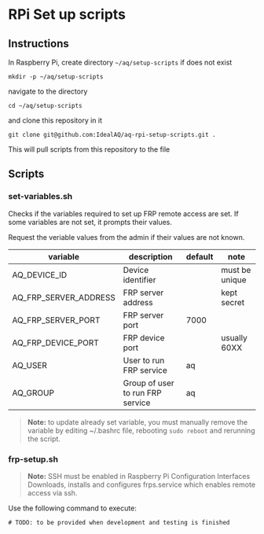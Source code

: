 # RPi Set up scripts

## Instructions
In Raspberry Pi, create directory `~/aq/setup-scripts` if does not exist

```shell
mkdir -p ~/aq/setup-scripts
```

navigate to the directory
```shell
cd ~/aq/setup-scripts
```

and clone this repository in it
```shell
git clone git@github.com:IdealAQ/aq-rpi-setup-scripts.git .
```

This will pull scripts from this repository to the file

## Scripts

### set-variables.sh
Checks if the variables required to set up FRP remote access are set.
If some variables are not set, it prompts their values.

Request the veriable values from the admin if their values are not known.

| variable              | description                      | default | note           |
|-----------------------|----------------------------------|---------|----------------|
| AQ_DEVICE_ID          | Device identifier                |         | must be unique |
| AQ_FRP_SERVER_ADDRESS | FRP server address               |         | kept secret    |
| AQ_FRP_SERVER_PORT    | FRP server port                  | 7000    |                |
| AQ_FRP_DEVICE_PORT    | FRP device port                  |         | usually 60XX   |
| AQ_USER               | User to run FRP service          | aq      |                |
| AQ_GROUP              | Group of user to run FRP service | aq      |                |


> **Note:** to update already set variable, you must manually remove the variable
> by editing ~/.bashrc file, rebooting `sudo reboot` and rerunning the script.

### frp-setup.sh
> **Note:** SSH must be enabled in Raspberry Pi Configuration Interfaces
Downloads, installs and configures frps.service which enables remote access via ssh.

Use the following command to execute:
```shell
# TODO: to be provided when development and testing is finished
```